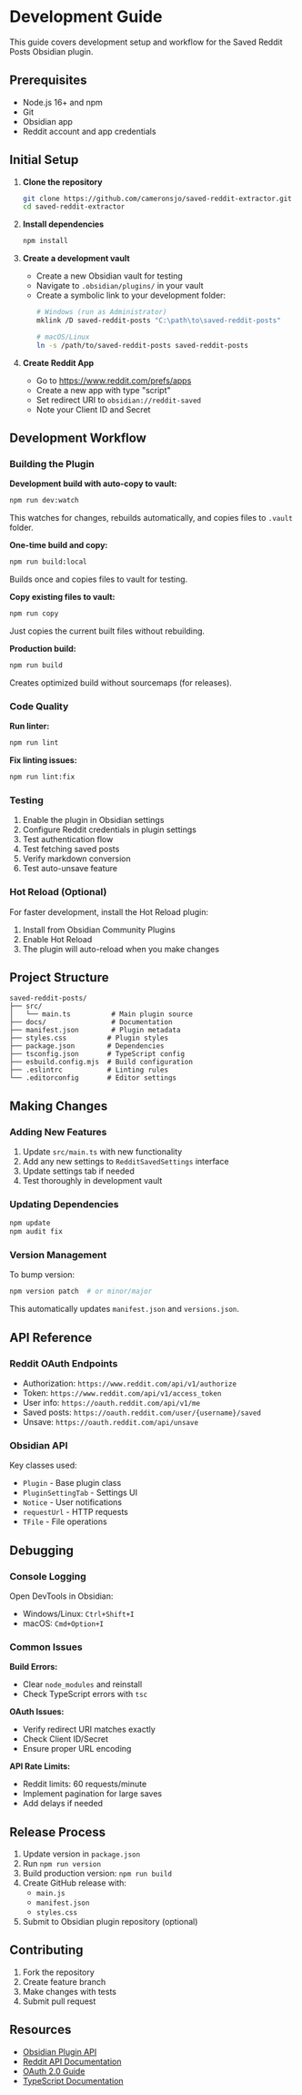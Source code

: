 # Development Guide

This guide covers development setup and workflow for the Saved Reddit Posts Obsidian plugin.

## Prerequisites

- Node.js 16+ and npm
- Git
- Obsidian app
- Reddit account and app credentials

## Initial Setup

1. **Clone the repository**
   ```bash
   git clone https://github.com/cameronsjo/saved-reddit-extractor.git
   cd saved-reddit-extractor
   ```

2. **Install dependencies**
   ```bash
   npm install
   ```

3. **Create a development vault**
   - Create a new Obsidian vault for testing
   - Navigate to `.obsidian/plugins/` in your vault
   - Create a symbolic link to your development folder:
     ```bash
     # Windows (run as Administrator)
     mklink /D saved-reddit-posts "C:\path\to\saved-reddit-posts"

     # macOS/Linux
     ln -s /path/to/saved-reddit-posts saved-reddit-posts
     ```

4. **Create Reddit App**
   - Go to https://www.reddit.com/prefs/apps
   - Create a new app with type "script"
   - Set redirect URI to `obsidian://reddit-saved`
   - Note your Client ID and Secret

## Development Workflow

### Building the Plugin

**Development build with auto-copy to vault:**
```bash
npm run dev:watch
```
This watches for changes, rebuilds automatically, and copies files to `.vault` folder.

**One-time build and copy:**
```bash
npm run build:local
```
Builds once and copies files to vault for testing.

**Copy existing files to vault:**
```bash
npm run copy
```
Just copies the current built files without rebuilding.

**Production build:**
```bash
npm run build
```
Creates optimized build without sourcemaps (for releases).

### Code Quality

**Run linter:**
```bash
npm run lint
```

**Fix linting issues:**
```bash
npm run lint:fix
```

### Testing

1. Enable the plugin in Obsidian settings
2. Configure Reddit credentials in plugin settings
3. Test authentication flow
4. Test fetching saved posts
5. Verify markdown conversion
6. Test auto-unsave feature

### Hot Reload (Optional)

For faster development, install the Hot Reload plugin:

1. Install from Obsidian Community Plugins
2. Enable Hot Reload
3. The plugin will auto-reload when you make changes

## Project Structure

```
saved-reddit-posts/
├── src/
│   └── main.ts          # Main plugin source
├── docs/                # Documentation
├── manifest.json        # Plugin metadata
├── styles.css          # Plugin styles
├── package.json        # Dependencies
├── tsconfig.json       # TypeScript config
├── esbuild.config.mjs  # Build configuration
├── .eslintrc           # Linting rules
└── .editorconfig       # Editor settings
```

## Making Changes

### Adding New Features

1. Update `src/main.ts` with new functionality
2. Add any new settings to `RedditSavedSettings` interface
3. Update settings tab if needed
4. Test thoroughly in development vault

### Updating Dependencies

```bash
npm update
npm audit fix
```

### Version Management

To bump version:
```bash
npm version patch  # or minor/major
```
This automatically updates `manifest.json` and `versions.json`.

## API Reference

### Reddit OAuth Endpoints
- Authorization: `https://www.reddit.com/api/v1/authorize`
- Token: `https://www.reddit.com/api/v1/access_token`
- User info: `https://oauth.reddit.com/api/v1/me`
- Saved posts: `https://oauth.reddit.com/user/{username}/saved`
- Unsave: `https://oauth.reddit.com/api/unsave`

### Obsidian API
Key classes used:
- `Plugin` - Base plugin class
- `PluginSettingTab` - Settings UI
- `Notice` - User notifications
- `requestUrl` - HTTP requests
- `TFile` - File operations

## Debugging

### Console Logging
Open DevTools in Obsidian:
- Windows/Linux: `Ctrl+Shift+I`
- macOS: `Cmd+Option+I`

### Common Issues

**Build Errors:**
- Clear `node_modules` and reinstall
- Check TypeScript errors with `tsc`

**OAuth Issues:**
- Verify redirect URI matches exactly
- Check Client ID/Secret
- Ensure proper URL encoding

**API Rate Limits:**
- Reddit limits: 60 requests/minute
- Implement pagination for large saves
- Add delays if needed

## Release Process

1. Update version in `package.json`
2. Run `npm run version`
3. Build production version: `npm run build`
4. Create GitHub release with:
   - `main.js`
   - `manifest.json`
   - `styles.css`
5. Submit to Obsidian plugin repository (optional)

## Contributing

1. Fork the repository
2. Create feature branch
3. Make changes with tests
4. Submit pull request

## Resources

- [Obsidian Plugin API](https://github.com/obsidianmd/obsidian-api)
- [Reddit API Documentation](https://www.reddit.com/dev/api)
- [OAuth 2.0 Guide](https://github.com/reddit-archive/reddit/wiki/OAuth2)
- [TypeScript Documentation](https://www.typescriptlang.org/docs/)
